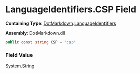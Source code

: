 # LanguageIdentifiers\.CSP Field

**Containing Type**: [DotMarkdown](../../README.md)\.[LanguageIdentifiers](../README.md)

**Assembly**: DotMarkdown\.dll

```csharp
public const string CSP = "csp"
```

### Field Value

System\.[String](https://docs.microsoft.com/en-us/dotnet/api/system.string)